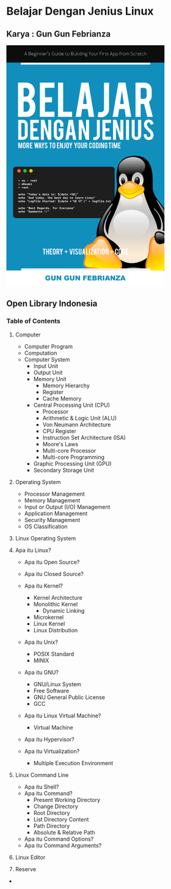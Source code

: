 # Belajar Dengan Jenius Linux

## Karya : Gun Gun Febrianza

<img src="books/assets/cover-linux.png" style="zoom:90%;" />

## Open Library Indonesia

### Table of Contents

1. Computer

   - Computer Program
   - Computation
   - Computer System
     - Input Unit
     - Output Unit
     - Memory Unit
       - Memory Hierarchy
       - Register
       - Cache Memory
     - Central Processing Unit (CPU)
       - Processor
       - Arithmetic & Logic Unit (ALU)
       - Von Neumann Architecture
       - CPU Register
       - Instruction Set Architecture (ISA)
       - Moore's Laws
       - Multi-core Processor
       - Multi-core Programming
     - Graphic Processing Unit (GPU)
     - Secondary Storage Unit

2. Operating System

   - Processor Management
   - Memory Management
   - Input or Output (I/O) Management
   - Application Management
   - Security Management
   - OS Classification

3. Linux Operating System

4. Apa itu Linux?

   - Apa itu Open Source?

   - Apa itu Closed Source?
   - Apa itu Kernel?
     - Kernel Architecture
     - Monolithic Kernel
       - Dynamic Linking
     - Microkernel
     - Linux Kernel
     - Linux Distribution
   - Apa itu Unix?
     - POSIX Standard
     - MINIX
   - Apa itu GNU?
     - GNU/Linux System
     - Free Software
     - GNU General Public License
     - GCC
   - Apa itu Linux Virtual Machine?
     - Virtual Machine
   - Apa itu Hypervisor?
   - Apa itu Virtualization?
     - Multiple Execution Environment

   

5. Linux Command Line

   - Apa itu Shell?
   - Apa itu Command?
     - Present Working Directory
     - Change Directory
     - Root Directory
     - List Directory Content
     - Path Directory
     - Absolute & Relative Path
   - Apa itu Command Options?
   - Apa itu Command Arguments?

6. Linux Editor

7. Reserve

- 
